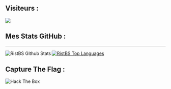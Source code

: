 ## Visiteurs :
<img src="https://profile-counter.glitch.me/RistBS/count.svg" /> 


## Mes Stats GitHub :
---
<img align="left" alt="RistBS Github Stats" src="https://github-readme-stats.vercel.app/api?username=RistBS&show_icons=true&hide_border=true" />

<a href="https://github.com/RistBS/github-readme-stats"><img alt="RistBS Top Languages" src="https://github-readme-stats.vercel.app/api/top-langs/?username=RistBS&langs_count=9&count_private=true&layout=compact&theme=react&hide_border=true&bg_color=0D1117" /></a>


## Capture The Flag :

<img src="http://www.hackthebox.eu/badge/image/444714" alt="Hack The Box">
